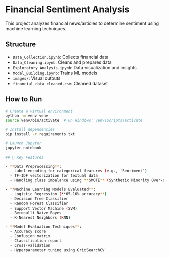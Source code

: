 # Financial Sentiment Analysis

This project analyzes financial news/articles to determine sentiment using machine learning techniques.

## Structure

- `Data_Collection.ipynb`: Collects financial data
- `Data_Cleaning.ipynb`: Cleans and prepares data
- `Exploratory_Analysis.ipynb`: Data visualization and insights
- `Model_Building.ipynb`: Trains ML models
- `images/`: Visual outputs
- `financial_data_cleaned.csv`: Cleaned dataset

## How to Run

```bash
# Create a virtual environment
python -m venv venv
source venv/bin/activate  # On Windows: venv\Scripts\activate

# Install dependencies
pip install -r requirements.txt

# Launch Jupyter
jupyter notebook

## 🚀 Key Features

- **Data Preprocessing**:
  - Label encoding for categorical features (e.g., `Sentiment`)
  - TF-IDF vectorization for textual data
  - Handling class imbalance using **SMOTE** (Synthetic Minority Over-sampling Technique)

- **Machine Learning Models Evaluated**:
  - Logistic Regression (**65.16% accuracy**)
  - Decision Tree Classifier
  - Random Forest Classifier
  - Support Vector Machine (SVM)
  - Bernoulli Naive Bayes
  - K-Nearest Neighbors (KNN)

- **Model Evaluation Techniques**:
  - Accuracy score
  - Confusion matrix
  - Classification report
  - Cross-validation
  - Hyperparameter tuning using GridSearchCV
